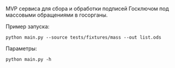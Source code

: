 MVP сервиса для сбора и обработки подписей Госключом под массовыми обращениями в госорганы.

Пример запуска:

`python main.py --source tests/fixtures/mass --out list.ods`

Параметры:

`python main.py -h`